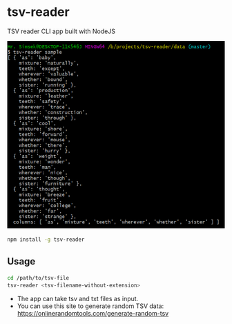 # tsv-reader

TSV reader CLI app built with NodeJS

![Sample Output with tsv-reader](https://raw.githubusercontent.com/MrSimsek/tsv-reader/master/data/output.png)

```sh
npm install -g tsv-reader
```

## Usage

```sh
cd /path/to/tsv-file
tsv-reader <tsv-filename-without-extension>
```

* The app can take tsv and txt files as input.
* You can use this site to generate random TSV data: <https://onlinerandomtools.com/generate-random-tsv>

